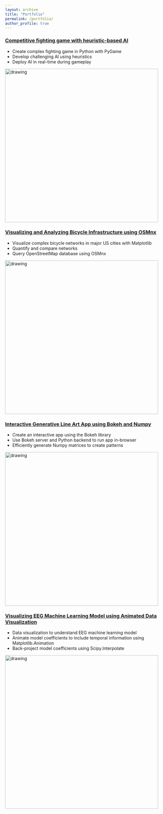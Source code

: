 ```yaml
---
layout: archive
title: "Portfolio"
permalink: /portfolio/
author_profile: true
---
```


### [Competitive fighting game with heuristic-based AI](https://williamthyer.github.io/posts/2022/1/heuristic_ai/)  
* Create complex fighting game in Python with PyGame   
* Develop challenging AI using heuristics 
* Deploy AI in real-time during gameplay  
<img src="https://williamthyer.github.io/images/heuristics_ai/heuristic.gif" alt="drawing" width="500"/> 

### [Visualizing and Analyzing Bicycle Infrastructure using OSMnx](https://williamthyer.github.io/posts/2021/4/bike_networks/)  
* Visualize complex bicycle networks in major US cities with Matplotlib  
* Quantify and compare networks  
* Query OpenStreetMap database using OSMnx  
<img src="https://williamthyer.github.io/images/bike_networks/best_worst_cities.png" alt="drawing" width="500"/>  

### [Interactive Generative Line Art App using Bokeh and Numpy](https://williamthyer.github.io/posts/2020/11/locations_of_lines/)
* Create an interactive app using the Bokeh library  
* Use Bokeh server and Python backend to run app in-browser  
* Efficiently generate Numpy matrices to create patterns  
<img src="https://williamthyer.github.io/images/locations_of_lines/locations_of_lines.gif" alt="drawing" width="500"/>   

### [Visualizing EEG Machine Learning Model using Animated Data Visualization](https://williamthyer.github.io/posts/2020/10/eeg_coef_plotting/)
* Data visualization to understand EEG machine learning model  
* Animate model coefficients to include temporal information using Matplotlib.Animation  
* Back-project model coefficients using Scipy.Interpolate  
<img src="https://williamthyer.github.io/images/eeg_coef_plotting/coef.gif" alt="drawing" width="500"/>  
